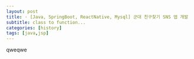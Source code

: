 ```yaml
---
layout: post
title: · [Java, SpringBoot, ReactNative, Mysql] 군대 친구찾기 SNS 앱 개발
subtitle: class to function...
categories: [history]
tags: [java,jsp]
---
```


qweqwe